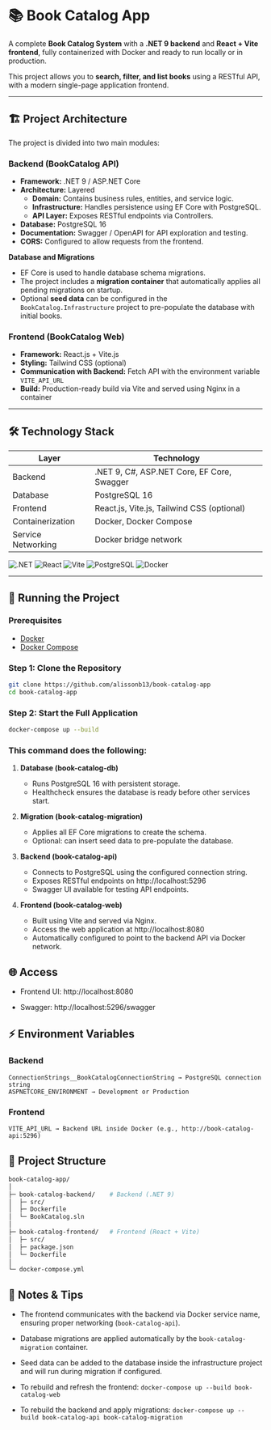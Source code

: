 # 📚 Book Catalog App

A complete **Book Catalog System** with a **.NET 9 backend** and **React + Vite frontend**, fully containerized with Docker and ready to run locally or in production.

This project allows you to **search, filter, and list books** using a RESTful API, with a modern single-page application frontend.

---

## 🏗 Project Architecture

The project is divided into two main modules:

### Backend (BookCatalog API)

- **Framework:** .NET 9 / ASP.NET Core
- **Architecture:** Layered
  - **Domain:** Contains business rules, entities, and service logic.
  - **Infrastructure:** Handles persistence using EF Core with PostgreSQL.
  - **API Layer:** Exposes RESTful endpoints via Controllers.
- **Database:** PostgreSQL 16
- **Documentation:** Swagger / OpenAPI for API exploration and testing.
- **CORS:** Configured to allow requests from the frontend.

**Database and Migrations**

- EF Core is used to handle database schema migrations.
- The project includes a **migration container** that automatically applies all pending migrations on startup.
- Optional **seed data** can be configured in the `BookCatalog.Infrastructure` project to pre-populate the database with initial books.

### Frontend (BookCatalog Web)

- **Framework:** React.js + Vite.js
- **Styling:** Tailwind CSS (optional)
- **Communication with Backend:** Fetch API with the environment variable `VITE_API_URL`
- **Build:** Production-ready build via Vite and served using Nginx in a container

---

## 🛠 Technology Stack

| Layer              | Technology                                 |
| ------------------ | ------------------------------------------ |
| Backend            | .NET 9, C#, ASP.NET Core, EF Core, Swagger |
| Database           | PostgreSQL 16                              |
| Frontend           | React.js, Vite.js, Tailwind CSS (optional) |
| Containerization   | Docker, Docker Compose                     |
| Service Networking | Docker bridge network                      |

![.NET](https://img.shields.io/badge/.NET-9-blue?logo=dotnet)
![React](https://img.shields.io/badge/React-18-blue?logo=react)
![Vite](https://img.shields.io/badge/Vite-4-lightgrey?logo=vite)
![PostgreSQL](https://img.shields.io/badge/PostgreSQL-16-blue?logo=postgresql)
![Docker](https://img.shields.io/badge/Docker-Compose-blue?logo=docker)

---

## 🚀 Running the Project

### Prerequisites

- [Docker](https://docs.docker.com/get-docker/)
- [Docker Compose](https://docs.docker.com/compose/install/)

### Step 1: Clone the Repository

```bash
git clone https://github.com/alissonb13/book-catalog-app
cd book-catalog-app
```

### Step 2: Start the Full Application

```bash
docker-compose up --build
```

### This command does the following:

1. **Database (book-catalog-db)**

   - Runs PostgreSQL 16 with persistent storage.
   - Healthcheck ensures the database is ready before other services start.

2. **Migration (book-catalog-migration)**

   - Applies all EF Core migrations to create the schema.
   - Optional: can insert seed data to pre-populate the database.

3. **Backend (book-catalog-api)**

   - Connects to PostgreSQL using the configured connection string.
   - Exposes RESTful endpoints on http://localhost:5296
   - Swagger UI available for testing API endpoints.

4. **Frontend (book-catalog-web)**
   - Built using Vite and served via Nginx.
   - Access the web application at http://localhost:8080
   - Automatically configured to point to the backend API via Docker network.

## 🌐 Access

- Frontend UI: http://localhost:8080

- Swagger: http://localhost:5296/swagger

## ⚡ Environment Variables

### Backend

```
ConnectionStrings__BookCatalogConnectionString → PostgreSQL connection string
ASPNETCORE_ENVIRONMENT → Development or Production
```

### Frontend

```
VITE_API_URL → Backend URL inside Docker (e.g., http://book-catalog-api:5296)
```

## 📂 Project Structure

```bash
book-catalog-app/
│
├─ book-catalog-backend/    # Backend (.NET 9)
│  ├─ src/
│  ├─ Dockerfile
│  └─ BookCatalog.sln
│
├─ book-catalog-frontend/   # Frontend (React + Vite)
│  ├─ src/
│  ├─ package.json
│  └─ Dockerfile
│
└─ docker-compose.yml
```

## 📝 Notes & Tips

- The frontend communicates with the backend via Docker service name, ensuring proper networking (`book-catalog-api`).

- Database migrations are applied automatically by the `book-catalog-migration` container.

- Seed data can be added to the database inside the infrastructure project and will run during migration if configured.

- To rebuild and refresh the frontend: `docker-compose up --build book-catalog-web`

- To rebuild the backend and apply migrations: `docker-compose up --build book-catalog-api book-catalog-migration`
